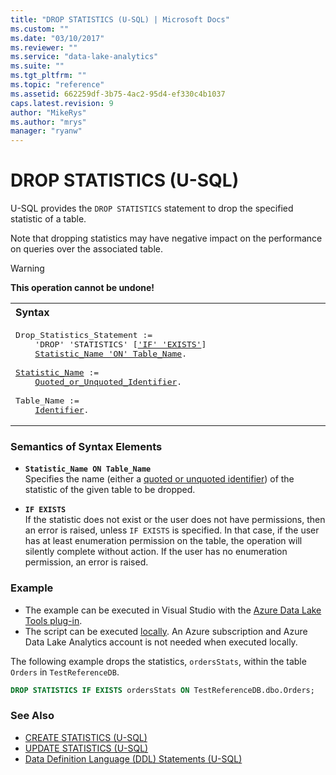 ```yaml
---
title: "DROP STATISTICS (U-SQL) | Microsoft Docs"
ms.custom: ""
ms.date: "03/10/2017"
ms.reviewer: ""
ms.service: "data-lake-analytics"
ms.suite: ""
ms.tgt_pltfrm: ""
ms.topic: "reference"
ms.assetid: 662259df-3b75-4ac2-95d4-ef330c4b1037
caps.latest.revision: 9
author: "MikeRys"
ms.author: "mrys"
manager: "ryanw"
---
```

# DROP STATISTICS (U-SQL)
U-SQL provides the `DROP STATISTICS` statement to drop the specified statistic of a table.  
  
Note that dropping statistics may have negative impact on the performance on queries over the associated table.  
  
> [!WARNING]
> **This operation cannot be undone!**

<table><th align="left">Syntax</th><tr><td><pre>
Drop_Statistics_Statement :=                                                                             
    'DROP' 'STATISTICS' [<a href="#IE">'IF' 'EXISTS'</a>]  
    <a href="#stat_name_tbl">Statistic_Name 'ON' Table_Name</a>.<br />
<a href="#stat_name_tbl">Statistic_Name</a> := 
    <a href="u-sql-identifiers.md">Quoted_or_Unquoted_Identifier</a>.<br />   
Table_Name := 
    <a href="u-sql-identifiers.md">Identifier</a>.
</pre></td></tr></table>

### Semantics of Syntax Elements    
-   <a name="stat_name_tbl"></a>**`Statistic_Name ON Table_Name`**  
    Specifies the name (either a [quoted or unquoted identifier](u-sql-identifiers.md)) of the statistic of the given table to be dropped.  
  
-   <a name="IE"></a>**`IF EXISTS`**  
    If the statistic does not exist or the user does not have permissions, then an error is raised, unless `IF EXISTS` is specified. In that case, if the user has at least enumeration permission on the table, the operation will silently complete without action. If the user has no enumeration permission, an error is raised.  
  
### Example    
- The example can be executed in Visual Studio with the [Azure Data Lake Tools plug-in](https://www.microsoft.com/download/details.aspx?id=49504).  
- The script can be executed [locally](https://docs.microsoft.com/azure/data-lake-analytics/data-lake-analytics-data-lake-tools-get-started#run-u-sql-locally).  An Azure subscription and Azure Data Lake Analytics account is not needed when executed locally.

The following example drops the statistics, `ordersStats`, within the table `Orders` in `TestReferenceDB`.  
```sql
DROP STATISTICS IF EXISTS ordersStats ON TestReferenceDB.dbo.Orders;   
```
  
### See Also
-  [CREATE STATISTICS (U-SQL)](create-statistics-u-sql.md)
-  [UPDATE STATISTICS (U-SQL)](update-statistics-u-sql.md)
- [Data Definition Language (DDL) Statements (U-SQL)](data-definition-language-ddl-statements-u-sql.md)  

